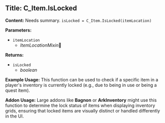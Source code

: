 ## Title: C_Item.IsLocked

**Content:**
Needs summary.
`isLocked = C_Item.IsLocked(itemLocation)`

**Parameters:**
- `itemLocation`
  - *ItemLocationMixin*🔗

**Returns:**
- `isLocked`
  - *boolean*

**Example Usage:**
This function can be used to check if a specific item in a player's inventory is currently locked (e.g., due to being in use or being a quest item).

**Addon Usage:**
Large addons like **Bagnon** or **ArkInventory** might use this function to determine the lock status of items when displaying inventory grids, ensuring that locked items are visually distinct or handled differently in the UI.